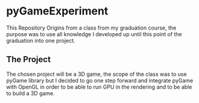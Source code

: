 # pyGameExperiment
This Repository Origins from a class from my graduation course, the purpose was to use all knowledge I developed up until this point of the graduation into one project.

## The Project
The chosen project will be a 3D game, the scope of the class was to use pyGame library but I decided to go one step forward and integrate pyGame with OpenGL in order to be able to run GPU in the rendering and to be able to build a 3D game.